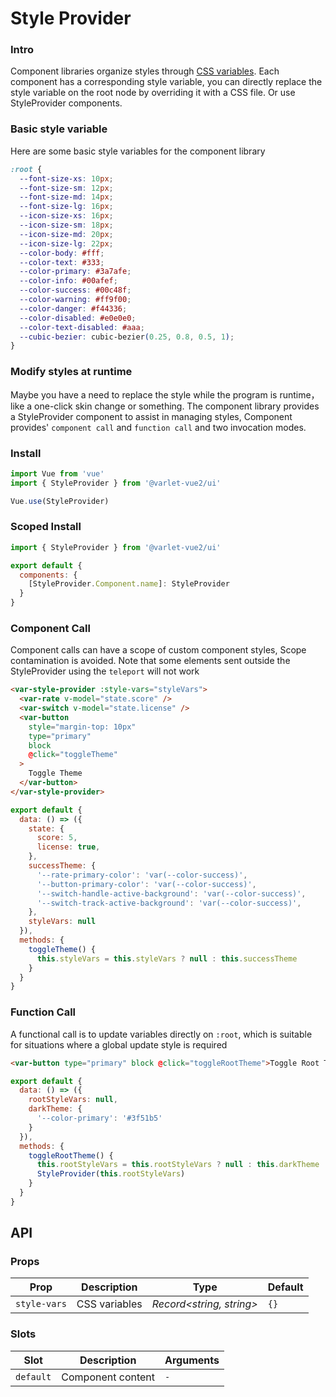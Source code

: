 # Style Provider

### Intro

Component libraries organize styles through [CSS variables](https://developer.mozilla.org/en-US/docs/Web/CSS/Using_CSS_custom_properties).
Each component has a corresponding style variable, you can directly replace the style variable on the root node by overriding it with a CSS file.
Or use StyleProvider components.

### Basic style variable

Here are some basic style variables for the component library

```css
:root {
  --font-size-xs: 10px;
  --font-size-sm: 12px;
  --font-size-md: 14px;
  --font-size-lg: 16px;
  --icon-size-xs: 16px;
  --icon-size-sm: 18px;
  --icon-size-md: 20px;
  --icon-size-lg: 22px;
  --color-body: #fff;
  --color-text: #333;
  --color-primary: #3a7afe;
  --color-info: #00afef;
  --color-success: #00c48f;
  --color-warning: #ff9f00;
  --color-danger: #f44336;
  --color-disabled: #e0e0e0;
  --color-text-disabled: #aaa;
  --cubic-bezier: cubic-bezier(0.25, 0.8, 0.5, 1);
}
```

### Modify styles at runtime

Maybe you have a need to replace the style while the program is runtime，like a one-click skin change or something.
The component library provides a StyleProvider component to assist in managing styles,
Component provides' `component call` and `function call` and two invocation modes.

### Install

```js
import Vue from 'vue'
import { StyleProvider } from '@varlet-vue2/ui'

Vue.use(StyleProvider)
```

### Scoped Install

```js
import { StyleProvider } from '@varlet-vue2/ui'

export default {
  components: {
    [StyleProvider.Component.name]: StyleProvider
  }
}
```

### Component Call

Component calls can have a scope of custom component styles, Scope contamination is avoided.
Note that some elements sent outside the StyleProvider using the `teleport` will not work

```html
<var-style-provider :style-vars="styleVars">
  <var-rate v-model="state.score" />
  <var-switch v-model="state.license" />
  <var-button 
    style="margin-top: 10px" 
    type="primary"
    block
    @click="toggleTheme"
  >
    Toggle Theme
  </var-button>
</var-style-provider>
```

```js
export default {
  data: () => ({
    state: {
      score: 5,
      license: true,
    },
    successTheme: {
      '--rate-primary-color': 'var(--color-success)',
      '--button-primary-color': 'var(--color-success)',
      '--switch-handle-active-background': 'var(--color-success)',
      '--switch-track-active-background': 'var(--color-success)',
    },
    styleVars: null
  }),
  methods: {
    toggleTheme() {
      this.styleVars = this.styleVars ? null : this.successTheme
    }
  }
}
```

### Function Call

A functional call is to update variables directly on `:root`, which is suitable for situations where a global update style is required

```html
<var-button type="primary" block @click="toggleRootTheme">Toggle Root Theme</var-button>
```

```js
export default {
  data: () => ({
    rootStyleVars: null,
    darkTheme: {
      '--color-primary': '#3f51b5'
    }
  }),
  methods: {
    toggleRootTheme() {
      this.rootStyleVars = this.rootStyleVars ? null : this.darkTheme
      StyleProvider(this.rootStyleVars)
    }
  }
}
```

## API

### Props

| Prop | Description | Type | Default | 
| --- | --- | --- | --- | 
| `style-vars` | CSS variables | _Record<string, string>_ | `{}` |

### Slots

| Slot | Description | Arguments |
| --- | --- | --- |
| `default` | Component content | `-` |